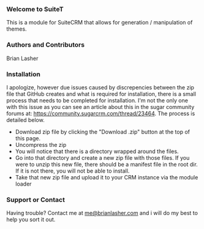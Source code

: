 ### Welcome to SuiteT

This is a module for SuiteCRM that allows for generation / manipulation of themes.

### Authors and Contributors

Brian Lasher

### Installation

I apologize, however due issues caused by discrepencies between the zip file that GitHub creates and what 
is required for installation, there is a small process that needs to be completed for installation.  I'm not
the only one with this issue as you can see an article about this in the sugar community forums at:
https://community.sugarcrm.com/thread/23464.  The
process is detailed below.


 - Download zip file by clicking the "Download .zip" button at the top of this page.
 - Uncompress the zip
 - You will notice that there is a directory wrapped around the files.
 - Go into that directory and create a new zip file with those files.  If you were to unzip this new file, there should be a manifest file in the root dir.  If it is not there, you will not be able to install.
 - Take that new zip file and upload it to your CRM instance via the module loader

### Support or Contact

<p>Having trouble? Contact me at <a href="mailto:me@brianlasher.com">me@brianlasher.com</a> and i will do my best to help you sort it out.</p>
